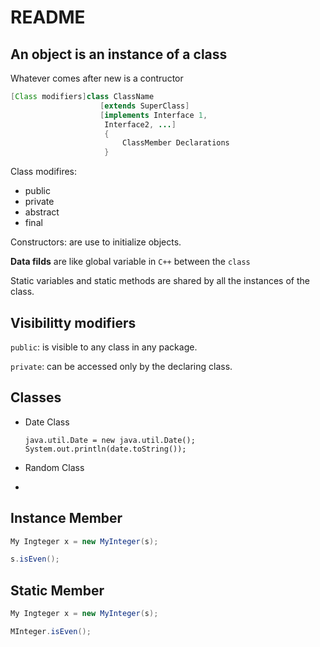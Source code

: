 # README

## An object is an instance of a class

Whatever comes after new is a contructor

```java
[Class modifiers]class ClassName
                    [extends SuperClass]
                    [implements Interface 1,
                     Interface2, ...]
                     {
                         ClassMember Declarations
                     }
```

Class modifires:

* public
* private 
* abstract
* final

Constructors: are use to initialize objects.

**Data filds** are like global variable in `C++` between the `class`

Static variables and static methods are shared by all the instances of the class.

## Visibilitty modifiers

`public`: is visible to any class in any package.

`private`: can be accessed only by the declaring class.

## Classes

* Date Class 

  ```text
  java.util.Date = new java.util.Date();
  System.out.println(date.toString());
  ```

* Random Class
* 
## Instance Member

```java
My Ingteger x = new MyInteger(s);

s.isEven();
```

## Static Member

```java
My Ingteger x = new MyInteger(s);

MInteger.isEven();
```

